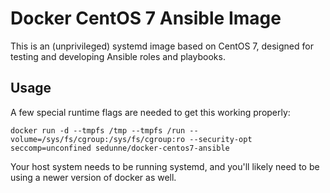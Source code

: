 # Docker CentOS 7 Ansible Image

This is an (unprivileged) systemd image based on CentOS 7, designed for testing and developing Ansible roles and playbooks.

## Usage

A few special runtime flags are needed to get this working properly:

```docker run -d --tmpfs /tmp --tmpfs /run --volume=/sys/fs/cgroup:/sys/fs/cgroup:ro --security-opt seccomp=unconfined sedunne/docker-centos7-ansible```

Your host system needs to be running systemd, and you'll likely need to be using a newer version of docker as well.

